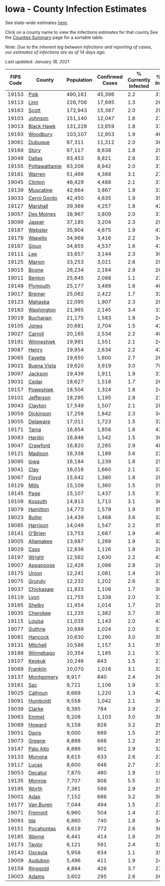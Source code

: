 # Iowa - County Infection Estimates

See state-wide estimates [here](/infections/us-ia).

Click on a county name to view the infections estimates for that county.See the [Counties Summary](/infections/summary-counties) page for a sortable table.

*Note: Due to the inherent lag between infections and reporting of cases, our estimates of infections are as of 14 days ago.*

*Last updated: January 18, 2021*

|   FIPS Code |                         County |   Population |   Confirmed Cases |   % Currently Infected |   % Total Infected |
|-------------|--------------------------------|--------------|-------------------|------------------------|--------------------|
|       19153 |                   [Polk](polk) |      490,161 |            45,396 |                    2.2 |               31.7 |
|       19113 |                   [Linn](linn) |      226,706 |            17,695 |                    1.3 |               26.8 |
|       19163 |                 [Scott](scott) |      172,943 |            15,387 |                    2.0 |               29.2 |
|       19103 |             [Johnson](johnson) |      151,140 |            12,047 |                    1.6 |               27.5 |
|       19013 |       [Black Hawk](black-hawk) |      131,228 |            13,659 |                    1.8 |               37.9 |
|       19193 |           [Woodbury](woodbury) |      103,107 |            12,953 |                    1.9 |               46.8 |
|       19061 |             [Dubuque](dubuque) |       97,311 |            11,312 |                    2.0 |               38.4 |
|       19169 |                 [Story](story) |       97,117 |             8,638 |                    1.8 |               29.3 |
|       19049 |               [Dallas](dallas) |       93,453 |             8,821 |                    2.6 |               33.0 |
|       19155 | [Pottawattamie](pottawattamie) |       93,206 |             8,942 |                    2.0 |               31.3 |
|       19181 |               [Warren](warren) |       51,466 |             4,388 |                    3.1 |               27.4 |
|       19045 |             [Clinton](clinton) |       46,429 |             4,488 |                    2.1 |               31.7 |
|       19139 |         [Muscatine](muscatine) |       42,664 |             3,867 |                    1.9 |               33.1 |
|       19033 |     [Cerro Gordo](cerro-gordo) |       42,450 |             4,635 |                    1.9 |               35.6 |
|       19127 |           [Marshall](marshall) |       39,369 |             4,257 |                    1.8 |               42.0 |
|       19057 |       [Des Moines](des-moines) |       38,967 |             3,809 |                    2.0 |               31.8 |
|       19099 |               [Jasper](jasper) |       37,185 |             3,204 |                    2.3 |               29.5 |
|       19187 |             [Webster](webster) |       35,904 |             4,675 |                    1.9 |               43.6 |
|       19179 |             [Wapello](wapello) |       34,969 |             3,416 |                    2.2 |               34.1 |
|       19167 |                 [Sioux](sioux) |       34,855 |             4,537 |                    1.6 |               43.1 |
|       19111 |                     [Lee](lee) |       33,657 |             3,144 |                    2.3 |               30.1 |
|       19125 |               [Marion](marion) |       33,253 |             3,021 |                    2.6 |               29.2 |
|       19015 |                 [Boone](boone) |       26,234 |             2,164 |                    2.9 |               26.7 |
|       19011 |               [Benton](benton) |       25,645 |             2,088 |                    1.1 |               27.1 |
|       19149 |           [Plymouth](plymouth) |       25,177 |             3,489 |                    1.6 |               46.0 |
|       19017 |               [Bremer](bremer) |       25,062 |             2,422 |                    1.7 |               32.3 |
|       19123 |             [Mahaska](mahaska) |       22,095 |             1,907 |                    2.3 |               28.1 |
|       19183 |       [Washington](washington) |       21,965 |             2,145 |                    3.4 |               33.8 |
|       19019 |           [Buchanan](buchanan) |       21,175 |             1,583 |                    1.8 |               24.4 |
|       19105 |                 [Jones](jones) |       20,681 |             2,704 |                    1.5 |               43.9 |
|       19027 |             [Carroll](carroll) |       20,165 |             2,534 |                    2.2 |               40.7 |
|       19191 |       [Winneshiek](winneshiek) |       19,991 |             1,551 |                    2.1 |               24.7 |
|       19087 |                 [Henry](henry) |       19,954 |             2,634 |                    2.2 |               43.0 |
|       19065 |             [Fayette](fayette) |       19,650 |             1,600 |                    2.7 |               26.2 |
|       19021 |     [Buena Vista](buena-vista) |       19,620 |             3,919 |                    3.0 |               70.1 |
|       19097 |             [Jackson](jackson) |       19,439 |             1,911 |                    1.9 |               31.9 |
|       19031 |                 [Cedar](cedar) |       18,627 |             1,518 |                    1.7 |               26.7 |
|       19157 |         [Poweshiek](poweshiek) |       18,504 |             1,324 |                    1.8 |               24.5 |
|       19101 |         [Jefferson](jefferson) |       18,295 |             1,195 |                    2.8 |               21.0 |
|       19043 |             [Clayton](clayton) |       17,549 |             1,507 |                    2.1 |               28.1 |
|       19059 |         [Dickinson](dickinson) |       17,258 |             1,842 |                    2.3 |               34.9 |
|       19055 |           [Delaware](delaware) |       17,011 |             1,723 |                    1.5 |               32.9 |
|       19171 |                   [Tama](tama) |       16,854 |             1,858 |                    1.6 |               43.1 |
|       19083 |               [Hardin](hardin) |       16,846 |             1,542 |                    1.5 |               30.0 |
|       19047 |           [Crawford](crawford) |       16,820 |             2,285 |                    2.9 |               48.9 |
|       19121 |             [Madison](madison) |       16,338 |             1,189 |                    3.6 |               22.9 |
|       19095 |                   [Iowa](iowa) |       16,184 |             1,239 |                    1.6 |               25.1 |
|       19041 |                   [Clay](clay) |       16,016 |             1,660 |                    2.1 |               33.6 |
|       19067 |                 [Floyd](floyd) |       15,642 |             1,380 |                    1.8 |               28.7 |
|       19129 |                 [Mills](mills) |       15,109 |             1,360 |                    1.5 |               29.4 |
|       19145 |                   [Page](page) |       15,107 |             1,437 |                    1.5 |               31.4 |
|       19109 |             [Kossuth](kossuth) |       14,813 |             1,713 |                    3.1 |               36.5 |
|       19079 |           [Hamilton](hamilton) |       14,773 |             1,579 |                    1.9 |               35.1 |
|       19023 |               [Butler](butler) |       14,439 |             1,468 |                    3.6 |               32.9 |
|       19085 |           [Harrison](harrison) |       14,049 |             1,547 |                    2.2 |               35.2 |
|       19141 |             [O'Brien](o'brien) |       13,753 |             1,687 |                    1.9 |               40.0 |
|       19005 |         [Allamakee](allamakee) |       13,687 |             1,269 |                    1.9 |               32.6 |
|       19029 |                   [Cass](cass) |       12,836 |             1,126 |                    1.8 |               28.1 |
|       19197 |               [Wright](wright) |       12,562 |             1,630 |                    2.2 |               43.7 |
|       19007 |         [Appanoose](appanoose) |       12,426 |             1,098 |                    2.8 |               28.6 |
|       19175 |                 [Union](union) |       12,241 |             1,081 |                    1.4 |               28.7 |
|       19075 |               [Grundy](grundy) |       12,232 |             1,202 |                    2.6 |               31.9 |
|       19037 |         [Chickasaw](chickasaw) |       11,933 |             1,106 |                    1.7 |               30.2 |
|       19119 |                   [Lyon](lyon) |       11,755 |             1,338 |                    2.0 |               37.0 |
|       19165 |               [Shelby](shelby) |       11,454 |             1,014 |                    1.7 |               29.4 |
|       19035 |           [Cherokee](cherokee) |       11,235 |             1,382 |                    3.7 |               39.3 |
|       19115 |               [Louisa](louisa) |       11,035 |             1,143 |                    2.0 |               43.4 |
|       19077 |             [Guthrie](guthrie) |       10,689 |             1,024 |                    2.0 |               31.9 |
|       19081 |             [Hancock](hancock) |       10,630 |             1,290 |                    3.0 |               39.2 |
|       19131 |           [Mitchell](mitchell) |       10,586 |             1,157 |                    3.1 |               35.1 |
|       19189 |         [Winnebago](winnebago) |       10,354 |             1,185 |                    2.1 |               37.0 |
|       19107 |               [Keokuk](keokuk) |       10,246 |               843 |                    1.5 |               27.0 |
|       19069 |           [Franklin](franklin) |       10,070 |             1,016 |                    3.1 |               32.8 |
|       19137 |       [Montgomery](montgomery) |        9,917 |               840 |                    2.4 |               26.8 |
|       19161 |                     [Sac](sac) |        9,721 |             1,106 |                    1.9 |               37.0 |
|       19025 |             [Calhoun](calhoun) |        9,668 |             1,220 |                    1.3 |               42.0 |
|       19091 |           [Humboldt](humboldt) |        9,558 |             1,042 |                    2.1 |               36.2 |
|       19039 |               [Clarke](clarke) |        9,395 |               784 |                    2.9 |               27.1 |
|       19063 |                 [Emmet](emmet) |        9,208 |             1,103 |                    3.0 |               38.5 |
|       19089 |               [Howard](howard) |        9,158 |               828 |                    3.2 |               29.1 |
|       19051 |                 [Davis](davis) |        9,000 |               689 |                    1.5 |               25.0 |
|       19073 |               [Greene](greene) |        8,888 |               688 |                    1.2 |               25.4 |
|       19147 |         [Palo Alto](palo-alto) |        8,886 |               901 |                    2.9 |               32.6 |
|       19133 |               [Monona](monona) |        8,615 |               633 |                    2.6 |               23.8 |
|       19117 |                 [Lucas](lucas) |        8,600 |               648 |                    2.7 |               23.8 |
|       19053 |             [Decatur](decatur) |        7,870 |               480 |                    1.9 |               19.4 |
|       19135 |               [Monroe](monroe) |        7,707 |               808 |                    5.5 |               33.3 |
|       19195 |                 [Worth](worth) |        7,381 |               599 |                    2.9 |               25.7 |
|       19001 |                 [Adair](adair) |        7,152 |               686 |                    3.2 |               30.7 |
|       19177 |         [Van Buren](van-buren) |        7,044 |               494 |                    1.5 |               23.2 |
|       19071 |             [Fremont](fremont) |        6,960 |               504 |                    1.4 |               23.1 |
|       19093 |                     [Ida](ida) |        6,860 |               740 |                    1.8 |               34.8 |
|       19151 |       [Pocahontas](pocahontas) |        6,619 |               772 |                    2.6 |               38.4 |
|       19185 |                 [Wayne](wayne) |        6,441 |               414 |                    1.8 |               20.9 |
|       19173 |               [Taylor](taylor) |        6,121 |               591 |                    2.4 |               32.1 |
|       19143 |             [Osceola](osceola) |        5,958 |               634 |                    1.1 |               35.9 |
|       19009 |             [Audubon](audubon) |        5,496 |               411 |                    1.9 |               24.5 |
|       19159 |           [Ringgold](ringgold) |        4,894 |               426 |                    3.7 |               27.3 |
|       19003 |                 [Adams](adams) |        3,602 |               295 |                    2.6 |               26.0 |